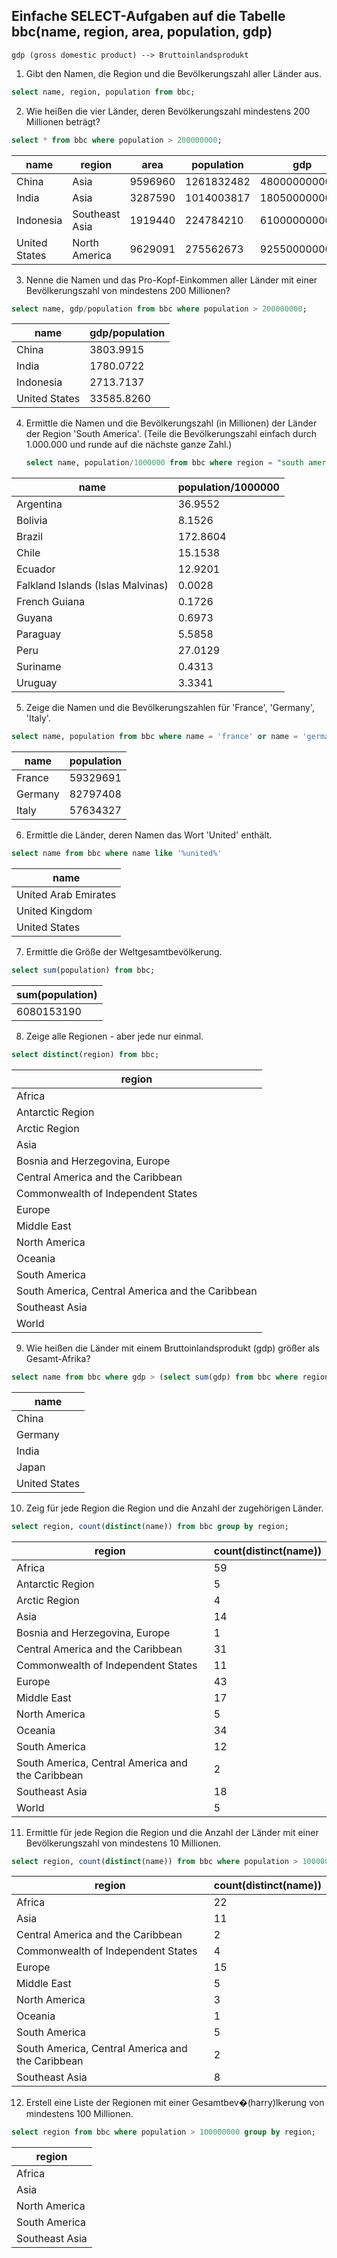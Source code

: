 
Einfache SELECT-Aufgaben auf die Tabelle bbc(name, region, area, population, gdp)
---------------------------------------------------------------------------------
    gdp (gross domestic product) --> Bruttoinlandsprodukt

1) Gibt den Namen, die Region und die Bevölkerungszahl aller Länder aus.
~~~sql
select name, region, population from bbc;
~~~
2) Wie heißen die vier Länder, deren Bevölkerungszahl mindestens 200 Millionen beträgt?
~~~sql
select * from bbc where population > 200000000;
~~~

| name          | region         | area    | population | gdp           | 
| ------------- | -------------- | ------- | ---------- | ------------- | 
| China         | Asia           | 9596960 | 1261832482 | 4800000000000 | 
| India         | Asia           | 3287590 | 1014003817 | 1805000000000 | 
| Indonesia     | Southeast Asia | 1919440 | 224784210  | 610000000000  | 
| United States | North America  | 9629091 | 275562673  | 9255000000000 | 

3) Nenne die Namen und das Pro-Kopf-Einkommen aller Länder mit einer Bevölkerungszahl
   von mindestens 200 Millionen?
~~~sql
select name, gdp/population from bbc where population > 200000000;
~~~
| name          | gdp/population |
| ------------- | -------------- |
| China         | 3803.9915      |
| India         | 1780.0722      |
| Indonesia     | 2713.7137      |
| United States | 33585.8260     |

4) Ermittle die Namen und die Bevölkerungszahl (in Millionen) der Länder der
   Region 'South America'.
   (Teile die Bevölkerungszahl einfach durch 1.000.000 und runde auf die nächste ganze Zahl.)
   ~~~sql
   select name, population/1000000 from bbc where region = "south america";
   ~~~
| name                              | population/1000000 |  
| --------------------------------- | ------------------ |  
| Argentina                         | 36.9552            |     
| Bolivia                           | 8.1526             |     
| Brazil                            | 172.8604           |     
| Chile                             | 15.1538            |     
| Ecuador                           | 12.9201            |     
| Falkland Islands (Islas Malvinas) | 0.0028             |     
| French Guiana                     | 0.1726             |     
| Guyana                            | 0.6973             |     
| Paraguay                          | 5.5858             |     
| Peru                              | 27.0129            |     
| Suriname                          | 0.4313             |    
| Uruguay                           | 3.3341             |    
   
5) Zeige die Namen und die Bevölkerungszahlen für 'France', 'Germany', 'Italy'.
~~~sql
select name, population from bbc where name = 'france' or name = 'germany' or name = 'italy';
~~~

| name    | population |
| ------- | ---------- |
| France  | 59329691   |
| Germany | 82797408   |
| Italy   | 57634327   |
6) Ermittle die Länder, deren Namen das Wort 'United' enthält.
~~~sql
select name from bbc where name like '%united%'
~~~

| name                 |
| -------------------- | 
| United Arab Emirates | 
| United Kingdom       |     
| United States        |     

7) Ermittle die Größe der Weltgesamtbevölkerung.
~~~sql
select sum(population) from bbc;
~~~

| sum(population) |
| --------------- |
|      6080153190 |


8) Zeige alle Regionen - aber jede nur einmal.
~~~sql
select distinct(region) from bbc;
~~~

| region                                           |
| ------------------------------------------------ |
| Africa                                           |
| Antarctic Region                                 |
| Arctic Region                                    |
| Asia                                             |
| Bosnia and Herzegovina, Europe                   |
| Central America and the Caribbean                |
| Commonwealth of Independent States               |
| Europe                                           |
| Middle East                                      |
| North America                                    |
| Oceania                                          |
| South America                                    |
| South America, Central America and the Caribbean |
| Southeast Asia                                   |
| World                                            |

9) Wie heißen die Länder mit einem Bruttoinlandsprodukt (gdp) größer als Gesamt-Afrika?
~~~sql
select name from bbc where gdp > (select sum(gdp) from bbc where region like "Africa");
~~~

| name            |
| -------------- |
| China            |
| Germany       |
| India              |
| Japan             |
| United States |


10) Zeig für jede Region die Region und die Anzahl der zugehörigen Länder.
~~~sql
select region, count(distinct(name)) from bbc group by region;
~~~
| region                                           | count(distinct(name)) |
| ------------------------------------------------ | --------------------- |
| Africa                                           | 59                    |
| Antarctic Region                                 | 5                     |
| Arctic Region                                    | 4                     |
| Asia                                             | 14                    |
| Bosnia and Herzegovina, Europe                   | 1                     |
| Central America and the Caribbean                | 31                    |
| Commonwealth of Independent States               | 11                    |
| Europe                                           | 43                    |
| Middle East                                      | 17                    |
| North America                                    | 5                     |
| Oceania                                          | 34                    |
| South America                                    | 12                    |
| South America, Central America and the Caribbean | 2                     |
| Southeast Asia                                   | 18                    |
| World                                            | 5                     |

11) Ermittle für jede Region die Region und die Anzahl der Länder mit einer
    Bevölkerungszahl von mindestens 10 Millionen.
~~~sql
select region, count(distinct(name)) from bbc where population > 10000000 group by region;
~~~

| region                                           | count(distinct(name)) |
| ------------------------------------------------ | --------------------- |
| Africa                                           | 22                    |
| Asia                                             | 11                    |
| Central America and the Caribbean                | 2                     |
| Commonwealth of Independent States               | 4                     |
| Europe                                           | 15                    |
| Middle East                                      | 5                     |
| North America                                    | 3                     |
| Oceania                                          | 1                     |
| South America                                    | 5                     |
| South America, Central America and the Caribbean | 2                     |
| Southeast Asia                                   | 8                     |
12) Erstell eine Liste der Regionen mit einer Gesamtbev�(harry)lkerung von mindestens 100 Millionen.
~~~sql
select region from bbc where population > 100000000 group by region;
~~~
| region         |
| -------------- |
| Africa         |
| Asia           |
| North America  |
| South America  |
| Southeast Asia |
